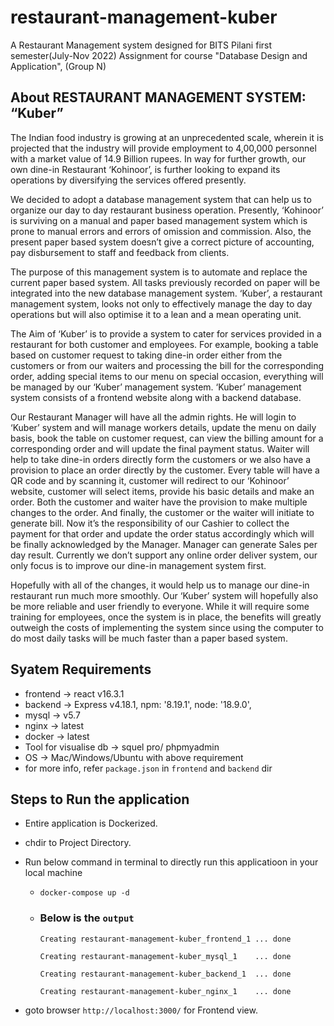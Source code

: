 # restaurant-management-kuber
A Restaurant Management system designed for BITS Pilani first semester(July-Nov 2022) Assignment for course "Database Design and Application", (Group N)

## About RESTAURANT MANAGEMENT SYSTEM: “Kuber”
The Indian food industry is growing at an unprecedented scale, wherein it is projected that the industry will provide employment to 4,00,000 personnel with a market value of 14.9 Billion rupees. In way for further growth, our own dine-in Restaurant ‘Kohinoor’, is further looking to expand its operations by diversifying the services offered presently. 

We decided to adopt a database management system that can help us to organize our day to day restaurant business operation. Presently, ‘Kohinoor’ is surviving on a manual and paper based management system which is prone to manual errors and errors of omission and commission. Also, the present paper based system doesn’t give a correct picture of accounting, pay disbursement to staff and feedback from clients. 

The purpose of this management system is to automate and replace the current paper based system. All tasks previously recorded on paper will be integrated into the new database management system. ‘Kuber’, a restaurant management system, looks not only to effectively manage the day to day operations but will also optimise it to a lean and a mean operating unit.

The Aim of ‘Kuber’ is to provide a system to cater for services provided in a restaurant for both customer and employees. For example, booking a table based on customer request to taking dine-in order either from the customers or from our waiters and processing the bill for the corresponding order, adding special items to our menu on special occasion, everything will be managed by our ‘Kuber’ management system. ‘Kuber’ management system consists of a frontend website along with a backend database.

Our Restaurant Manager will have all the admin rights. He will login to ‘Kuber’ system and will manage workers details, update the menu on daily basis, book the table on customer request, can view the billing amount for a corresponding order and will update the final payment status. Waiter will help to take dine-in orders directly form the customers or we also have a provision to place an order directly by the customer. Every table will have a QR code and by scanning it, customer will redirect to our ‘Kohinoor’ website, customer will select items, provide his basic details and make an order. Both the customer and waiter have the provision to make multiple changes to the order. And finally, the customer or the waiter will initiate to generate bill. Now it’s the responsibility of our Cashier to collect the payment for that order and update the order status accordingly which will be finally acknowledged by the Manager. Manager  can generate Sales per day result. Currently we don’t support any online order deliver system, our only focus is to improve our dine-in management system first. 



Hopefully with all of the changes, it would help us to manage our dine-in restaurant run much more smoothly. Our ‘Kuber’ system will hopefully also be more reliable and user friendly to everyone. While it will require some training for employees, once the system is in place, the benefits will greatly outweigh the costs of implementing the system since using the computer to do most daily tasks will be much faster than a paper based system.


## Syatem Requirements
- frontend -> react v16.3.1
- backend -> Express v4.18.1, npm: '8.19.1', node: '18.9.0',
- mysql -> v5.7
- nginx -> latest
- docker -> latest
- Tool for visualise db -> squel pro/ phpmyadmin
- OS -> Mac/Windows/Ubuntu with above requirement
- for more info, refer `package.json` in `frontend` and `backend` dir

## Steps to Run the application
- Entire application is Dockerized.
- chdir to Project Directory. 
- Run below command in terminal to directly run this applicatioon in your local machine
    -   `docker-compose up -d`

    -   ### Below is the `output`

        `Creating restaurant-management-kuber_frontend_1 ... done`

        `Creating restaurant-management-kuber_mysql_1    ... done`

        `Creating restaurant-management-kuber_backend_1  ... done`

        `Creating restaurant-management-kuber_nginx_1    ... done`

- goto browser `http://localhost:3000/` for Frontend view.